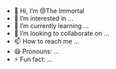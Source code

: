 - 👋 Hi, I’m @The Immortal
- 👀 I’m interested in ...
- 🌱 I’m currently learning ...
- 💞️ I’m looking to collaborate on ...
- 📫 How to reach me ...
- 😄 Pronouns: ...
- ⚡ Fun fact: ...

<!---
Casimiraline/Casimiraline is a ✨ special ✨ repository because its `README.md` (this file) appears on your GitHub profile.
You can click the Preview link to take a look at your changes.
--->

